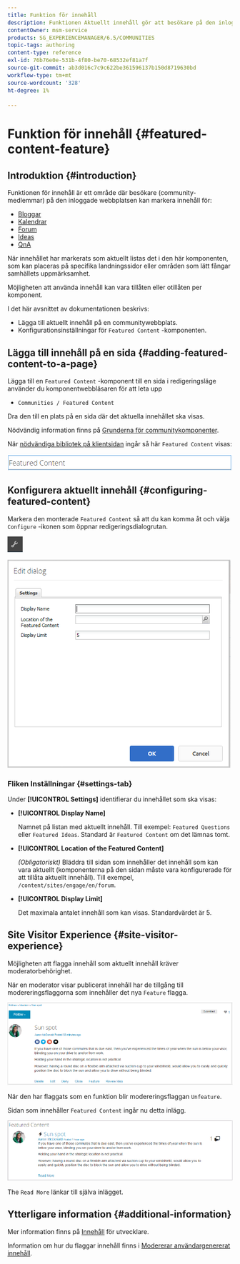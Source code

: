 ```yaml
---
title: Funktion för innehåll
description: Funktionen Aktuellt innehåll gör att besökare på den inloggade webbplatsen kan markera innehåll
contentOwner: msm-service
products: SG_EXPERIENCEMANAGER/6.5/COMMUNITIES
topic-tags: authoring
content-type: reference
exl-id: 76b76e0e-531b-4f80-be70-68532ef81a7f
source-git-commit: ab3d016c7c9c622be361596137b150d8719630bd
workflow-type: tm+mt
source-wordcount: '328'
ht-degree: 1%

---
```


# Funktion för innehåll {#featured-content-feature}

## Introduktion {#introduction}

Funktionen för innehåll är ett område där besökare (community-medlemmar) på den inloggade webbplatsen kan markera innehåll för:

* [Bloggar](blog-feature.md)
* [Kalendrar](calendar.md)
* [Forum](forum.md)
* [Ideas](ideation-feature.md)
* [QnA](working-with-qna.md)

När innehållet har markerats som aktuellt listas det i den här komponenten, som kan placeras på specifika landningssidor eller områden som lätt fångar samhällets uppmärksamhet.

Möjligheten att använda innehåll kan vara tillåten eller otillåten per komponent.

I det här avsnittet av dokumentationen beskrivs:

* Lägga till aktuellt innehåll på en communitywebbplats.
* Konfigurationsinställningar för `Featured Content` -komponenten.

## Lägga till innehåll på en sida {#adding-featured-content-to-a-page}

Lägga till en `Featured Content` -komponent till en sida i redigeringsläge använder du komponentwebbläsaren för att leta upp

* `Communities / Featured Content`

Dra den till en plats på en sida där det aktuella innehållet ska visas.

Nödvändig information finns på [Grunderna för communitykomponenter](basics.md).

När [nödvändiga bibliotek på klientsidan](essentials-featured.md#essentials-for-client-side) ingår så här `Featured Content` visas:

![funktionsinnehåll](assets/featuredcontent.png)

## Konfigurera aktuellt innehåll {#configuring-featured-content}

Markera den monterade `Featured Content` så att du kan komma åt och välja `Configure` -ikonen som öppnar redigeringsdialogrutan.

![configure-new](assets/configure-new.png)

![featuredcontent1](assets/featuredcontent1.png)

### Fliken Inställningar {#settings-tab}

Under **[!UICONTROL Settings]** identifierar du innehållet som ska visas:

* **[!UICONTROL Display Name]**

  Namnet på listan med aktuellt innehåll. Till exempel: `Featured Questions` eller `Featured Ideas`. Standard är `Featured Content` om det lämnas tomt.

* **[!UICONTROL Location of the Featured Content]**

  *(Obligatoriskt)* Bläddra till sidan som innehåller det innehåll som kan vara aktuellt (komponenterna på den sidan måste vara konfigurerade för att tillåta aktuellt innehåll). Till exempel, `/content/sites/engage/en/forum`.

* **[!UICONTROL Display Limit]**

  Det maximala antalet innehåll som kan visas. Standardvärdet är 5.

## Site Visitor Experience {#site-visitor-experience}

Möjligheten att flagga innehåll som aktuellt innehåll kräver moderatorbehörighet.

När en moderator visar publicerat innehåll har de tillgång till modereringsflaggorna som innehåller det nya `Feature` flagga.

![webbplats-besökare-upplevelse](assets/site-visitor-experience.png)

När den har flaggats som en funktion blir modereringsflaggan `Unfeature`.

Sidan som innehåller `Featured Content` ingår nu detta inlägg.

![site-visitor-experience1](assets/site-visitor-experience1.png)

The `Read More` länkar till själva inlägget.

## Ytterligare information {#additional-information}

Mer information finns på [Innehåll](essentials-featured.md) för utvecklare.

Information om hur du flaggar innehåll finns i [Modererar användargenererat innehåll](moderate-ugc.md).
